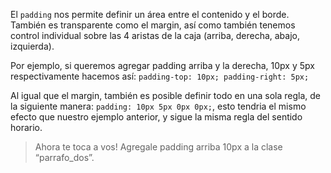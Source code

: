 El `padding` nos permite definir un área entre el contenido y el borde. También es transparente como el margin, así como también tenemos control individual sobre las 4 aristas de la caja (arriba, derecha, abajo, izquierda).

Por ejemplo, si queremos agregar padding arriba y la derecha, 10px y 5px respectivamente hacemos así: `padding-top: 10px; padding-right: 5px;`

Al igual que el margin, también es posible definir todo en una sola regla, de la siguiente manera:
`padding: 10px 5px 0px 0px;`,
esto tendria el mismo efecto que nuestro ejemplo anterior, y sigue la misma regla del sentido horario.

> Ahora te toca a vos! Agregale padding arriba 10px a la clase “parrafo_dos”.
